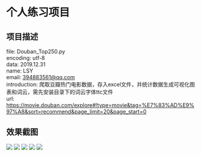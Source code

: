 # 个人练习项目

## 项目描述
file: Douban_Top250.py  
encoding: utf-8  
data: 2019.12.31  
name: LSY  
email: 394883561@qq.com  
introduction: 爬取豆瓣热门电影数据，存入excel文件，并统计数据生成可视化图表和词云，需先安装目录下的词云字体ttc文件  
url: https://movie.douban.com/explore#!type=movie&tag=%E7%83%AD%E9%97%A8&sort=recommend&page_limit=20&page_start=0

## 效果截图
![](https://github.com/PantsuDango/Douban-Top250/blob/master/image/1.png)
![](https://github.com/PantsuDango/Douban-Top250/blob/master/image/2.jpg)
![](https://github.com/PantsuDango/Douban-Top250/blob/master/image/3.png)
![](https://github.com/PantsuDango/Douban-Top250/blob/master/image/4.png)
![](https://github.com/PantsuDango/Douban-Top250/blob/master/image/5.png)
